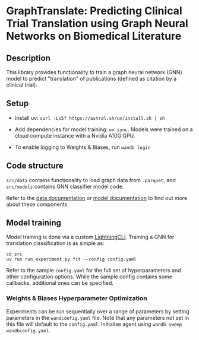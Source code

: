 # GraphTranslate: Predicting Clinical Trial Translation using Graph Neural Networks on Biomedical Literature

## Description

This library provides functionality to train a graph neural network (GNN) model to predict "translation" of publications (defined as citation by a clinical trial).

## Setup

* Install uv: `curl -LsSf https://astral.sh/uv/install.sh | sh`

* Add dependencies for model training: `uv sync`. Models were trained on a cloud compute instance with a Nvidia A10G GPU.

* To enable logging to Weights & Biases, run `wandb login`

## Code structure

`src/data` contains functionality to load graph data from `.parquet`, and `src/models` contains GNN classifier model code.

Refer to the [data documentation](src/data/README.md) or [model documentation](src/models/README.md) to find out more about these components.

## Model training

Model training is done via a custom [LightningCLI](<https://lightning.ai/docs/pytorch/stable/cli/lightning_cli.html>). Training a GNN for translation classification is as simple as:

```
cd src
uv run run_experiment.py fit --config config.yaml
```

Refer to the sample `config.yaml` for the full set of hyperparameters and other configuration options. While the sample config contains some callbacks, additional ones can be specified.

### Weights & Biases Hyperparameter Optimization

Experiments can be run sequentially over a range of parameters by setting parameters in the `wandconfig.yaml` file. Note that any parameters not set in this file will default to the `config.yaml`. Initialise agent using `wandb sweep wandbconfig.yaml`.
